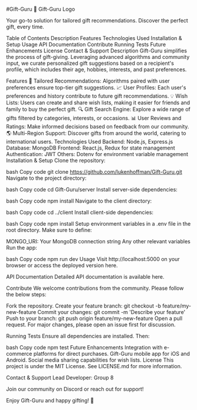 #Gift-Guru 🎁
Gift-Guru Logo

Your go-to solution for tailored gift recommendations. Discover the perfect gift, every time.

Table of Contents
Description
Features
Technologies Used
Installation & Setup
Usage
API Documentation
Contribute
Running Tests
Future Enhancements
License
Contact & Support
Description
Gift-Guru simplifies the process of gift-giving. Leveraging advanced algorithms and community input, we curate personalized gift suggestions based on a recipient's profile, which includes their age, hobbies, interests, and past preferences.

Features
🎯 Tailored Recommendations: Algorithms paired with user preferences ensure top-tier gift suggestions.
📈 User Profiles: Each user's preferences and history contribute to future gift recommendations.
💡 Wish Lists: Users can create and share wish lists, making it easier for friends and family to buy the perfect gift.
🔍 Gift Search Engine: Explore a wide range of gifts filtered by categories, interests, or occasions.
📊 User Reviews and Ratings: Make informed decisions based on feedback from our community.
🌎 Multi-Region Support: Discover gifts from around the world, catering to international users.
Technologies Used
Backend: Node.js, Express.js
Database: MongoDB
Frontend: React.js, Redux for state management
Authentication: JWT
Others: Dotenv for environment variable management
Installation & Setup
Clone the repository:

bash
Copy code
git clone https://github.com/lukenhoffman/Gift-Guru.git
Navigate to the project directory:

bash
Copy code
cd Gift-Guru/server
Install server-side dependencies:

bash
Copy code
npm install
Navigate to the client directory:

bash
Copy code
cd ../client
Install client-side dependencies:

bash
Copy code
npm install
Setup environment variables in a .env file in the root directory. Make sure to define:

MONGO_URI: Your MongoDB connection string
Any other relevant variables
Run the app:

bash
Copy code
npm run dev
Usage
Visit http://localhost:5000 on your browser or access the deployed version here.

API Documentation
Detailed API documentation is available here.

Contribute
We welcome contributions from the community. Please follow the below steps:

Fork the repository.
Create your feature branch: git checkout -b feature/my-new-feature
Commit your changes: git commit -m 'Describe your feature'
Push to your branch: git push origin feature/my-new-feature
Open a pull request.
For major changes, please open an issue first for discussion.

Running Tests
Ensure all dependencies are installed. Then:

bash
Copy code
npm test
Future Enhancements
Integration with e-commerce platforms for direct purchases.
Gift-Guru mobile app for iOS and Android.
Social media sharing capabilities for wish lists.
License
This project is under the MIT License. See LICENSE.md for more information.

Contact & Support
Lead Developer: Group 8

Join our community on Discord or reach out for support!

Enjoy Gift-Guru and happy gifting! 🥳

